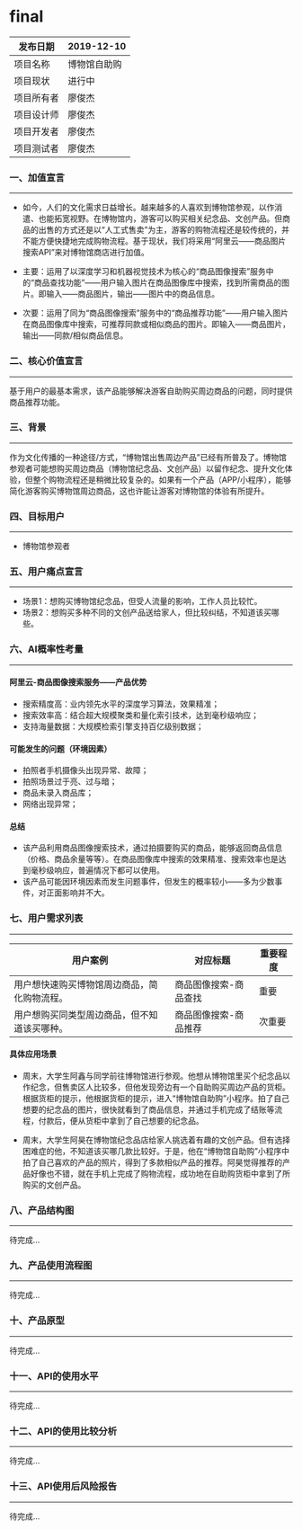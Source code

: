 # final
|发布日期 | 2019-12-10 | 
-|-|
项目名称| 博物馆自助购 | 
项目现状| 进行中| 
项目所有者| 廖俊杰| 
项目设计师| 廖俊杰| 
项目开发者|廖俊杰| 
项目测试者| 廖俊杰| 
### 一、加值宣言
*** 
- 如今，人们的文化需求日益增长。越来越多的人喜欢到博物馆参观，以作消遣、也能拓宽视野。在博物馆内，游客可以购买相关纪念品、文创产品。但商品的出售的方式还是以“人工式售卖”为主，游客的购物流程还是较传统的，并不能方便快捷地完成购物流程。基于现状，我们将采用“阿里云——商品图片搜索API”来对博物馆商店进行加值。

- 主要：运用了以深度学习和机器视觉技术为核心的“商品图像搜索”服务中的“商品查找功能”——用户输入图片在商品图像库中搜索，找到所需商品的图片。即输入——商品图片，输出——图片中的商品信息。

- 次要：运用了同为“商品图像搜索”服务中的“商品推荐功能”——用户输入图片在商品图像库中搜索，可推荐同款或相似商品的图片。即输入——商品图片，输出——同款/相似商品信息。

### 二、核心价值宣言
***
基于用户的最基本需求，该产品能够解决游客自助购买周边商品的问题，同时提供商品推荐功能。

### 三、背景
***
作为文化传播的一种途径/方式，“博物馆出售周边产品”已经有所普及了。博物馆参观者可能想购买周边商品（博物馆纪念品、文创产品）以留作纪念、提升文化体验，但整个购物流程还是稍微比较复杂的。如果有一个产品（APP/小程序），能够简化游客购买博物馆周边商品，这也许能让游客对博物馆的体验有所提升。

### 四、目标用户
***
- 博物馆参观者


### 五、用户痛点宣言
***
- 场景1：想购买博物馆纪念品，但受人流量的影响，工作人员比较忙。
- 场景2：想购买多种不同的文创产品送给家人，但比较纠结，不知道该买哪些。

### 六、AI概率性考量
***
#### 阿里云-商品图像搜索服务——产品优势
- 搜索精度高：业内领先水平的深度学习算法，效果精准；
- 搜索效率高：结合超大规模聚类和量化索引技术，达到毫秒级响应；
- 支持海量数据：大规模检索引擎支持百亿级别数据；

#### 可能发生的问题（环境因素）
- 拍照者手机摄像头出现异常、故障；
- 拍照场景过于亮、过与暗；
- 商品未录入商品库；
- 网络出现异常；
#### 总结
- 该产品利用商品图像搜索技术，通过拍摄要购买的商品，能够返回商品信息（价格、商品余量等等）。在商品图像库中搜索的效果精准、搜索效率也是达到毫秒级响应，普遍情况下都可以使用。
- 该产品可能因环境因素而发生问题事件，但发生的概率较小——多为少数事件，对正面影响并不大。

### 七、用户需求列表
***
用户案例 | 对应标题 |  重要程度
-|-|-
用户想快速购买博物馆周边商品，简化购物流程。| 商品图像搜索-商品查找| 重要 |
用户想购买同类型周边商品，但不知道该买哪种。| 商品图像搜索-商品推荐| 次重要|


#### 具体应用场景
- 周末，大学生阿鑫与同学前往博物馆进行参观。他想从博物馆里买个纪念品以作纪念，但售卖区人比较多，但他发现旁边有一个自助购买周边产品的货柜。根据货柜的提示，他根据货柜的提示，进入“博物馆自助购”小程序。拍了自己想要的纪念品的图片，很快就看到了商品信息，并通过手机完成了结账等流程，付款后，便从货柜中拿到了自己想要的纪念品。

- 周末，大学生阿昊在博物馆纪念品店给家人挑选着有趣的文创产品。但有选择困难症的他，不知道该买哪几款比较好。于是，他在“博物馆自助购”小程序中拍了自己喜欢的产品的照片，得到了多款相似产品的推荐。阿昊觉得推荐的产品好像也不错，就在手机上完成了购物流程，成功地在自助购货柜中拿到了所购买的文创产品。


### 八、产品结构图
***
待完成...


### 九、产品使用流程图
***
待完成...

### 十、产品原型
***
待完成...

### 十一、API的使用水平
***
待完成...

### 十二、API的使用比较分析
***
待完成...

### 十三、API使用后风险报告
***
待完成...

